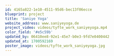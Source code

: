 ```yaml
---
id: 4165a822-1e10-4511-95d6-bec13f06ecce
blueprint: project
title: 'Saniye Yoga'
website_address: www.saniyeyoga.de
project_video: videos/tyfte_work_saniyeyoga.mp4
color_field: '#e5c59b'
updated_by: 06410ee8-92e1-45e7-b0e3-9fd7e0400442
updated_at: 1700592169
poster_image: videos/tyfte_work_saniyeyoga.jpg
---
```

